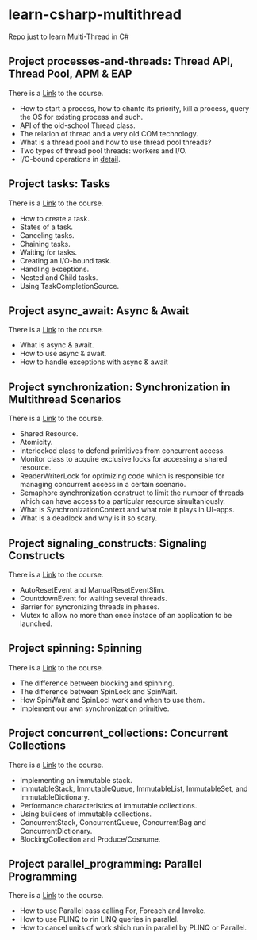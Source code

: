 # learn-csharp-multithread
Repo just to learn Multi-Thread in C#

## Project <b>processes-and-threads</b>: Thread API, Thread Pool, APM & EAP
There is a [Link](https://www.udemy.com/course/parallel-csharp/learn/lecture/11126220) to the course.
- How to start a process, how to chanfe its priority, kill a process, query the OS for existing process and such.
- API of the old-school Thread class.
- The relation of thread and a very old COM technology.
- What is a thread pool and how to use thread pool threads?
- Two types of thread pool threads: workers and I/O.
- I/O-bound operations in [detail](https://blog.stephencleary.com/2013/11/there-is-no-thread.html).

## Project <b>tasks</b>: Tasks
There is a [Link](https://www.udemy.com/course/parallel-csharp/learn/lecture/11126260) to the course.
- How to create a task.
- States of a task.
- Canceling tasks.
- Chaining tasks.
- Waiting for tasks.
- Creating an I/O-bound task.
- Handling exceptions.
- Nested and Child tasks.
- Using TaskCompletionSource.

## Project <b>async_await</b>: Async & Await
There is a [Link](https://www.udemy.com/course/parallel-csharp/learn/lecture/11126304) to the course.
- What is async & await.
- How to use async & await.
- How to handle exceptions with async & await

## Project <b>synchronization</b>: Synchronization in Multithread Scenarios
There is a [Link](https://www.udemy.com/course/parallel-csharp/learn/lecture/11126328) to the course.
- Shared Resource.
- Atomicity.
- Interlocked class to defend primitives from concurrent access.
- Monitor class to acquire exclusive locks for accessing a shared resource.
- ReaderWriterLock for optimizing code which is responsible for managing concurrent access in a certain scenario.
- Semaphore synchronization construct to limit the number of threads which can have access to a particular resource simultaniously.
- What is SynchronizationContext and what role it plays in UI-apps.
- What is a deadlock and why is it so scary.

## Project <b>signaling_constructs</b>: Signaling Constructs
There is a [Link](https://www.udemy.com/course/parallel-csharp/learn/lecture/11165354) to the course.
- AutoResetEvent and ManualResetEventSlim.
- CountdownEvent for waiting several threads.
- Barrier for syncronizing threads in phases.
- Mutex to allow no more than once instace of an application to be launched.

## Project <b>spinning</b>: Spinning
There is a [Link](https://www.udemy.com/course/parallel-csharp/learn/lecture/11165390) to the course.
- The difference between blocking and spinning.
- The difference between SpinLock and SpinWait.
- How SpinWait and SpinLocl work and when to use them.
- Implement our awn synchronization primitive.

## Project <b>concurrent_collections</b>: Concurrent Collections
There is a [Link](https://www.udemy.com/course/parallel-csharp/learn/lecture/11165408) to the course.
- Implementing an immutable stack.
- ImmutableStack, ImmutableQueue, ImmutableList, ImmutableSet, and ImmutableDictionary.
- Performance characteristics of immutable collections.
- Using builders of immutable collections.
- ConcurrentStack, ConcurrentQueue, ConcurrentBag and ConcurrentDictionary.
- BlockingCollection and Produce/Cosnume.

## Project <b>parallel_programming</b>: Parallel Programming
There is a [Link](https://www.udemy.com/course/parallel-csharp/learn/lecture/11165448) to the course.
- How to use Parallel cass calling For, Foreach and Invoke.
- How to use PLINQ to rin LINQ queries in parallel.
- How to cancel units of work shich run in parallel by PLINQ or Parallel.
